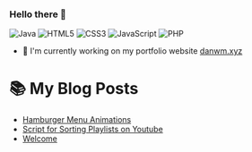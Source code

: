 ### Hello there 👋

<!-- [![Daniel's GitHub stats](https://github-readme-stats.vercel.app/api?username=DWM7721&theme=dark&show_icons=true&icon_color=8d41c0&bg_color=15191d)](https://github.com/anuraghazra/github-readme-stats) -->
<!-- [![Top Langs](https://github-readme-stats.vercel.app/api/top-langs/?username=DWM7721&theme=dark&layout=compact&icon_color=8d41c0&bg_color=15191d)](https://github.com/anuraghazra/github-readme-stats) -->

![Java](https://img.shields.io/badge/java-%23ED8B00.svg?style=for-the-badge&logo=java&logoColor=white)
![HTML5](https://img.shields.io/badge/html5-%23E34F26.svg?style=for-the-badge&logo=html5&logoColor=white)
![CSS3](https://img.shields.io/badge/css3-%231572B6.svg?style=for-the-badge&logo=css3&logoColor=white)
![JavaScript](https://img.shields.io/badge/javascript-%23323330.svg?style=for-the-badge&logo=javascript&logoColor=%23F7DF1E)
![PHP](https://img.shields.io/badge/php-%23777BB4.svg?style=for-the-badge&logo=php&logoColor=white)

 - 🔭 I'm currently working on my portfolio website [danwm.xyz](https://danwm.xyz)


# 📚 My Blog Posts
<!-- BLOG-POST-LIST:START -->
- [Hamburger Menu Animations](https://blog.danwm.xyz/2022/11/15/Hamburger-Menu-Animations/)
- [Script for Sorting Playlists on Youtube](https://blog.danwm.xyz/2022/06/20/Script-for-sorting-playlists-on-YouTube/)
- [Welcome](https://blog.danwm.xyz/2022/06/16/welcome/)
<!-- BLOG-POST-LIST:END -->

<!--
**DWM7721/DWM7721** is a ✨ _special_ ✨ repository because its `README.md` (this file) appears on your GitHub profile.
 - 👀 I'm currently looking for work in software development or IT consulting [linkedin.com/in/daniel-m17/](https://www.linkedin.com/in/daniel-m17/)

Here are some ideas to get you started:

- 🔭 I’m currently working on ...
- 🌱 I’m currently learning ...
- 👯 I’m looking to collaborate on ...
- 🤔 I’m looking for help with ...
- 💬 Ask me about ...
- 📫 How to reach me: ...
- 😄 Pronouns: ...
- ⚡ Fun fact: ...
-->
